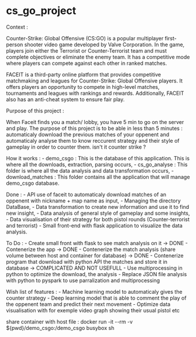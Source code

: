 # cs_go_project

Context :

Counter-Strike: Global Offensive (CS:GO) is a popular multiplayer first-person shooter video game developed by Valve Corporation. In the game, players join either the Terrorist or Counter-Terrorist team and must complete objectives or eliminate the enemy team. It has a competitive mode where players can compete against each other in ranked matches.

FACEIT is a third-party online platform that provides competitive matchmaking and leagues for Counter-Strike: Global Offensive players. It offers players an opportunity to compete in high-level matches, tournaments and leagues with rankings and rewards. Additionally, FACEIT also has an anti-cheat system to ensure fair play.

Purpose of this project :

When Faceit finds you a match/ lobby, you have 5 min to go on the server and play. The purpose of this project is to be able in less than 5 minutes : automaticaly download the previous matches of your oppenent and automaticaly analyse them to know reccurent strategy and their style of gameplay in order to counter them. isn't it counter strike ?

How it works :
    - demo_csgo : This is the database of this application. This is where all the downloads, extraction, parsing  occurs,
    - cs_go_analyse : This folder is where all the data analysis and data transformation occurs,
    - download_matches : This folder contains all the application that will manage demo_csgo database.

Done :
    - API use of faceit to automaticaly download matches of an oppenent with nickname + map name as input,
    - Managing the directory DataBase,
    - Data transformation to create new information and use it to find new insight,
    - Data analysis of general style of gameplay and some insights,
    - Data visualisation of their strategy for both pistol rounds (Counter-terrorist and terrorist)
    - Small front-end with flask application to visualize the data analysis.


To Do : 
    - Create small front with flask to see match analysis on it -> DONE
    - Contenerize the app -> DONE 
    - Contenerize the match analysis (share volume between host and container for database)  -> DONE
    - Contenerize program that download with python API the matches and store it in database -> COMPLICATED AND NOT USEFULL
    - Use multiprocessing in python to optimize the download, the analysis
    - Replace JSON file analysis with python to pyspark to use parralization and multiprocessing

Wish list of features :
    - Machine learning model to automaticaly gives the counter strategy
    - Deep learning model that is able to comment the play of the oppenent team and predict their next movement
    - Optimize data visualisation with for exemple video graph showing their usual pistol etc
    
share container with host file : docker run -it --rm -v ${pwd}/demo_csgo:/demo_csgo busybox sh